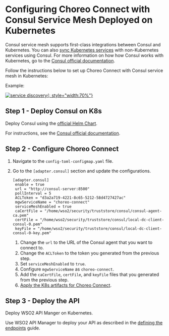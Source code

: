 # Configuring Choreo Connect with Consul Service Mesh Deployed on Kubernetes

Consul service mesh supports first-class integrations between Consul and Kubernetes.
You can also [sync Kubernetes services](https://www.consul.io/docs/k8s/service-sync) with non-Kubernetes services using Consul.
For more information on how how Consul works with Kubernetes, go to the [Consul official documentation](https://www.consul.io/docs/k8s).

Follow the instructions below to set up Choreo Connect with Consul service mesh in Kubernetes:

Example:

[![service discovery]({{base_path}}/assets/img/deploy/consul-reference-k8s.png){: style="width:70%"}]({{base_path}}/assets/img/deploy/consul-reference-k8s.png)

## Step 1 - Deploy Consul on K8s

Deploy Consul using the [official Helm Chart](https://helm.releases.hashicorp.com/).

For instructions, see the [Consul official documentation](https://www.consul.io/docs/k8s).

## Step 2 - Configure Choreo Connect

1. Navigate to the `config-toml-configmap.yaml` file.
2. Go to the `[adapter.consul]` section and update the configurations.

    ```
    [adapter.consul]
     enable = true
     url = "http://consul-server:8500"
     pollInterval = 5
     ACLToken = "d3a2a719-4221-8c65-5212-58d4727427ac"
     mgwServiceName = "choreo-connect"
     serviceMeshEnabled = true
     caCertFile = "/home/wso2/security/truststore/consul/consul-agent-ca.pem"
     certFile = "/home/wso2/security/truststore/consul/local-dc-client-consul-0.pem"
     keyFile = "/home/wso2/security/truststore/consul/local-dc-client-consul-0-key.pem"
    ```

     1. Change the `url` to the URL of the Consul agent that you want to connect to.
     2. Change the `ACLToken` to the token you generated from the previous step.
     3. Set `serviceMeshEnabled` to `true`.
     4. Configure `mgwServiceName` as `choreo-connect`.
     5. Add the `caCertFile`, `certFile`, and `keyFile` files that you generated from the previous step.
     6. [Apply the K8s artifacts for Choreo Connect]({{base_path}}/deploy-and-publish/deploy-on-gateway/choreo-connect/getting-started/quick-start-guide/quick-start-guide-kubernetes/#step-1-setup-choreo-connect-in-kubernetes).

## Step 3 - Deploy the API

Deploy WSO2 API Manger on Kubernetes.

Use WSO2 API Manager to deploy your API as described in the [defining the endpoints]({{base_path}}/deploy-and-publish/deploy-on-gateway/choreo-connect/service-discovery/service-discovery-overview/#defining-the-endpoints) guide.

